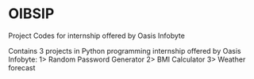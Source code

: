 # OIBSIP
Project Codes for internship offered by Oasis Infobyte

Contains 3 projects in Python programming internship offered by Oasis Infobyte:
1> Random Password Generator
2> BMI Calculator
3> Weather forecast
